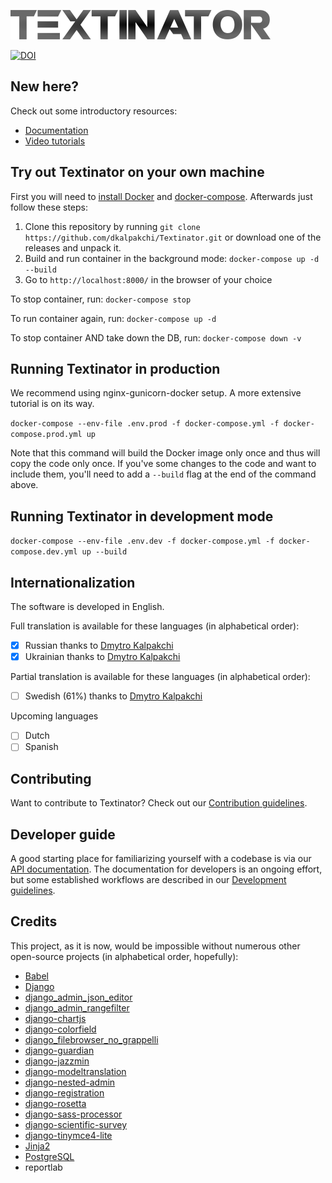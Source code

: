![Textinator logo](https://github.com/dkalpakchi/Textinator/raw/master/docs/source/logo.png "Textinator")

[![DOI](https://zenodo.org/badge/192495914.svg)](https://zenodo.org/badge/latestdoi/192495914)

## New here?
Check out some introductory resources:
- [Documentation](https://textinator.readthedocs.io/en/latest/)
- [Video tutorials](https://www.youtube.com/channel/UCUVbyJJFIUwfl129FGhPGJw)

## Try out Textinator on your own machine
First you will need to [install Docker](https://docs.docker.com/engine/install/) and [docker-compose](https://docs.docker.com/compose/install/). Afterwards just follow these steps:
1. Clone this repository by running `git clone https://github.com/dkalpakchi/Textinator.git` or download one of the releases and unpack it.
2. Build and run container in the background mode: `docker-compose up -d --build`
3. Go to `http://localhost:8000/` in the browser of your choice

To stop container, run:
`docker-compose stop`

To run container again, run:
`docker-compose up -d`

To stop container AND take down the DB, run:
`docker-compose down -v`

## Running Textinator in production
We recommend using nginx-gunicorn-docker setup. A more extensive tutorial is on its way.

`docker-compose --env-file .env.prod -f docker-compose.yml -f docker-compose.prod.yml up`

Note that this command will build the Docker image only once and thus will copy the code only once. If you've some changes to the code and want to include them, you'll need to add a `--build` flag at the end of the command above.

## Running Textinator in development mode
`docker-compose --env-file .env.dev -f docker-compose.yml -f docker-compose.dev.yml up --build`

## Internationalization

The software is developed in English.

Full translation is available for these languages (in alphabetical order):

* [x] Russian thanks to [Dmytro Kalpakchi](https://github.com/dkalpakchi)
* [x] Ukrainian thanks to [Dmytro Kalpakchi](https://github.com/dkalpakchi)

Partial translation is available for these languages (in alphabetical order):
* [ ] Swedish (61%) thanks to [Dmytro Kalpakchi](https://github.com/dkalpakchi)

Upcoming languages
* [ ] Dutch
* [ ] Spanish

## Contributing
Want to contribute to Textinator? Check out our [Contribution guidelines](https://github.com/dkalpakchi/Textinator/blob/master/CONTRIBUTING.md).

## Developer guide

A good starting place for familiarizing yourself with a codebase is via our [API documentation](https://textinator.readthedocs.io/en/latest/api.html). The documentation for developers is an ongoing effort, but some established workflows are described in our [Development guidelines](https://github.com/dkalpakchi/Textinator/blob/master/DEVELOPING.md).

## Credits
This project, as it is now, would be impossible without numerous other open-source projects (in alphabetical order, hopefully):
- [Babel](http://babel.pocoo.org/en/latest/)
- [Django](https://www.djangoproject.com/)
- [django_admin_json_editor](https://github.com/abogushov/django-admin-json-editor)
- [django_admin_rangefilter](https://github.com/silentsokolov/django-admin-rangefilter)
- [django-chartjs](https://github.com/peopledoc/django-chartjs)
- [django-colorfield](https://github.com/fabiocaccamo/django-colorfield)
- [django_filebrowser_no_grappelli](https://github.com/smacker/django-filebrowser-no-grappelli)
- [django-guardian](https://github.com/django-guardian/django-guardian)
- [django-jazzmin](https://github.com/farridav/django-jazzmin)
- [django-modeltranslation](https://github.com/deschler/django-modeltranslation)
- [django-nested-admin](https://github.com/theatlantic/django-nested-admin)
- [django-registration](https://github.com/ubernostrum/django-registration/)
- [django-rosetta](https://pypi.org/project/django-rosetta/)
- [django-sass-processor](https://github.com/jrief/django-sass-processor)
- [django-scientific-survey](https://github.com/dkalpakchi/django-scientific-survey)
- [django-tinymce4-lite](https://github.com/romanvm/django-tinymce4-lite)
- [Jinja2](https://jinja2docs.readthedocs.io/en/stable/)
- [PostgreSQL](https://www.postgresql.org/)
- reportlab
